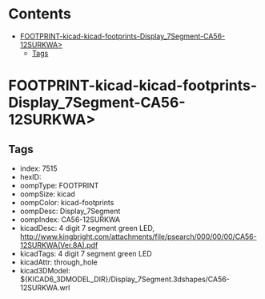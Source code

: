 



Contents
========

* [FOOTPRINT-kicad-kicad-footprints-Display_7Segment-CA56-12SURKWA>](#footprint-kicad-kicad-footprints-display_7segment-ca56-12surkwa)
	* [Tags](#tags)

# FOOTPRINT-kicad-kicad-footprints-Display_7Segment-CA56-12SURKWA>

## Tags

- index: 7515
- hexID: 
- oompType: FOOTPRINT
- oompSize: kicad
- oompColor: kicad-footprints
- oompDesc: Display_7Segment
- oompIndex: CA56-12SURKWA
- kicadDesc: 4 digit 7 segment green LED, http://www.kingbright.com/attachments/file/psearch/000/00/00/CA56-12SURKWA(Ver.8A).pdf
- kicadTags: 4 digit 7 segment green LED
- kicadAttr: through_hole
- kicad3DModel: ${KICAD6_3DMODEL_DIR}/Display_7Segment.3dshapes/CA56-12SURKWA.wrl

